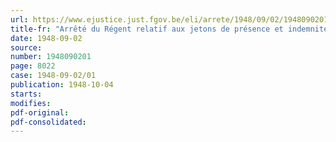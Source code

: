 ```yaml
---
url: https://www.ejustice.just.fgov.be/eli/arrete/1948/09/02/1948090201/justel
title-fr: "Arrêté du Régent relatif aux jetons de présence et indemnités des Commissions de contrôle pour résistants civils, réfractaires et déportés"
date: 1948-09-02
source:
number: 1948090201
page: 8022
case: 1948-09-02/01
publication: 1948-10-04
starts:
modifies:
pdf-original:
pdf-consolidated:
---
```


